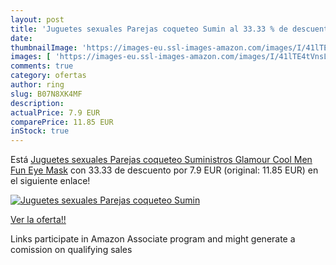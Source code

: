 ```yaml
---
layout: post
title: 'Juguetes sexuales Parejas coqueteo Sumin al 33.33 % de descuento'
date: 
thumbnailImage: 'https://images-eu.ssl-images-amazon.com/images/I/41lTE4tVnsL._SL200_.jpg'
images: [ 'https://images-eu.ssl-images-amazon.com/images/I/41lTE4tVnsL._SL200_.jpg' ]
comments: true
category: ofertas
author: ring
slug: B07N8XK4MF
description:
actualPrice: 7.9 EUR
comparePrice: 11.85 EUR
inStock: true
---
```


Está [Juguetes sexuales Parejas coqueteo Suministros Glamour Cool Men Fun Eye Mask](https://www.amazon.es/dp/B07N8XK4MF/?tag=tolees-21) con 33.33 de descuento por 7.9 EUR (original: 11.85 EUR) en el siguiente enlace!

[![Juguetes sexuales Parejas coqueteo Sumin](https://images-eu.ssl-images-amazon.com/images/I/41lTE4tVnsL._SL200_.jpg)](https://www.amazon.es/dp/B07N8XK4MF/?tag=tolees-21)

[Ver la oferta!!](https://www.amazon.es/dp/B07N8XK4MF/?tag=tolees-21)

Links participate in Amazon Associate program and might generate a comission on qualifying sales


